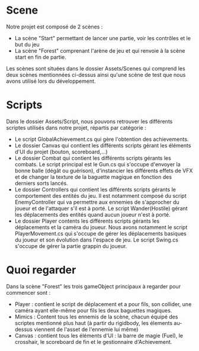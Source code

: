 # Scene

Notre projet est composé de 2 scènes :
- La scène "Start" permettant de lancer une partie, voir les contrôles et le but du jeu
- La scène "Forest" comprenant l'arène de jeu et qui renvoie à la scène start en fin de partie.

Les scènes sont situées dans le dossier Assets/Scenes qui comprend les deux scènes mentionnées ci-dessus ainsi qu'une scène de test que nous avons utilisé lors du développement.

# Scripts

Dans le dossier Assets/Script, nous pouvons retrouver les différents scriptes utilisés dans notre projet, répartis par catégorie :
- Le script GlobalAchievement.cs qui gère l'obtention des achievements.
- Le dossier Canvas qui contient les différents scripts gérant les éléments d'UI du projet (bouton, scoreboard,...)
- Le dossier Combat qui contient les différents scripts gérants les combats. Le script principal est le Gun.cs qui s'occupe d'envoyer la bonne balle (dégât ou guérison),
d'instancier les différents effets de VFX et de changer la texture de la baguette magique en fonction des derniers sorts lancés.
- Le dossier Controllers qui contient les différents scripts gérants le comportement des entités du jeu. Il est notamment composé du script EnemyController qui va
permettre aux ennemies de s'approcher du joueur et de l'attaquer s'il est à porté. Le script Wander(Hostile) gérant les déplacements des entités quand aucun joueur n'est à porté.
- Le dossier Player contents les différents scripts gérants les déplacements et la caméra du joueur. Nous avons notamment le script PlayerMovement.cs qui s'occupe de gérer les
déplacements basiques du joueur et son évolution dans l'espace de jeu. Le script Swing.cs s'occupe de gérer la partie grappin du joueur.

# Quoi regarder

Dans la scène "Forest" les trois gameObject principaux à regarder pour commencer sont :
- Player : contient le script de déplacement et a pour fils, son collider, une caméra ayant elle-même pour fils les deux baguettes magiques.
- Mimics : Content tous les ennemis de la scène, chacun équipé des scriptes mentionné plus haut (à partir du rigidbody, les élements au-dessus viennent de l'asset de l'ennemie lui même)
- Canvas : contient tous les éléments d'UI : la barre de magie (Fuel), le crosshair, le scoreboard de fin et le gestionnaire d'Achievement. 
